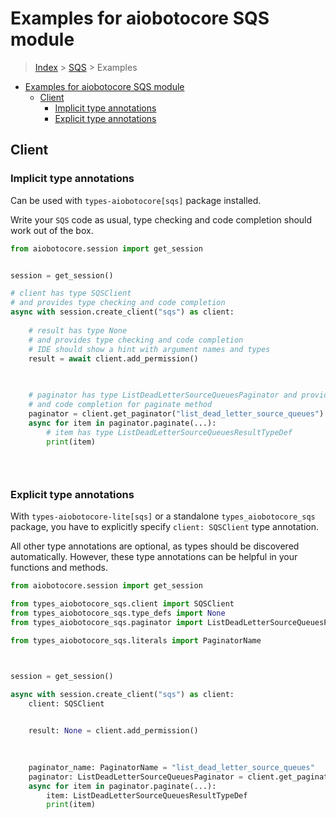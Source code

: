 <a id="examples-for-aiobotocore-sqs-module"></a>

# Examples for aiobotocore SQS module

> [Index](../README.md) > [SQS](./README.md) > Examples

- [Examples for aiobotocore SQS module](#examples-for-aiobotocore-sqs-module)
  - [Client](#client)
    - [Implicit type annotations](#implicit-type-annotations)
    - [Explicit type annotations](#explicit-type-annotations)

<a id="client"></a>

## Client

<a id="implicit-type-annotations"></a>

### Implicit type annotations

Can be used with `types-aiobotocore[sqs]` package installed.

Write your `SQS` code as usual, type checking and code completion should work
out of the box.

```python
from aiobotocore.session import get_session


session = get_session()

# client has type SQSClient
# and provides type checking and code completion
async with session.create_client("sqs") as client:
    
    # result has type None
    # and provides type checking and code completion
    # IDE should show a hint with argument names and types
    result = await client.add_permission()
    

    
    # paginator has type ListDeadLetterSourceQueuesPaginator and provides type checking
    # and code completion for paginate method
    paginator = client.get_paginator("list_dead_letter_source_queues")
    async for item in paginator.paginate(...):
        # item has type ListDeadLetterSourceQueuesResultTypeDef
        print(item)
    

    
```

<a id="explicit-type-annotations"></a>

### Explicit type annotations

With `types-aiobotocore-lite[sqs]` or a standalone `types_aiobotocore_sqs`
package, you have to explicitly specify `client: SQSClient` type annotation.

All other type annotations are optional, as types should be discovered
automatically. However, these type annotations can be helpful in your functions
and methods.

```python
from aiobotocore.session import get_session

from types_aiobotocore_sqs.client import SQSClient
from types_aiobotocore_sqs.type_defs import None
from types_aiobotocore_sqs.paginator import ListDeadLetterSourceQueuesPaginator

from types_aiobotocore_sqs.literals import PaginatorName



session = get_session()

async with session.create_client("sqs") as client:
    client: SQSClient

    
    result: None = client.add_permission()
    

    
    paginator_name: PaginatorName = "list_dead_letter_source_queues"
    paginator: ListDeadLetterSourceQueuesPaginator = client.get_paginator(paginator_name)
    async for item in paginator.paginate(...):
        item: ListDeadLetterSourceQueuesResultTypeDef
        print(item)
    

    
```
